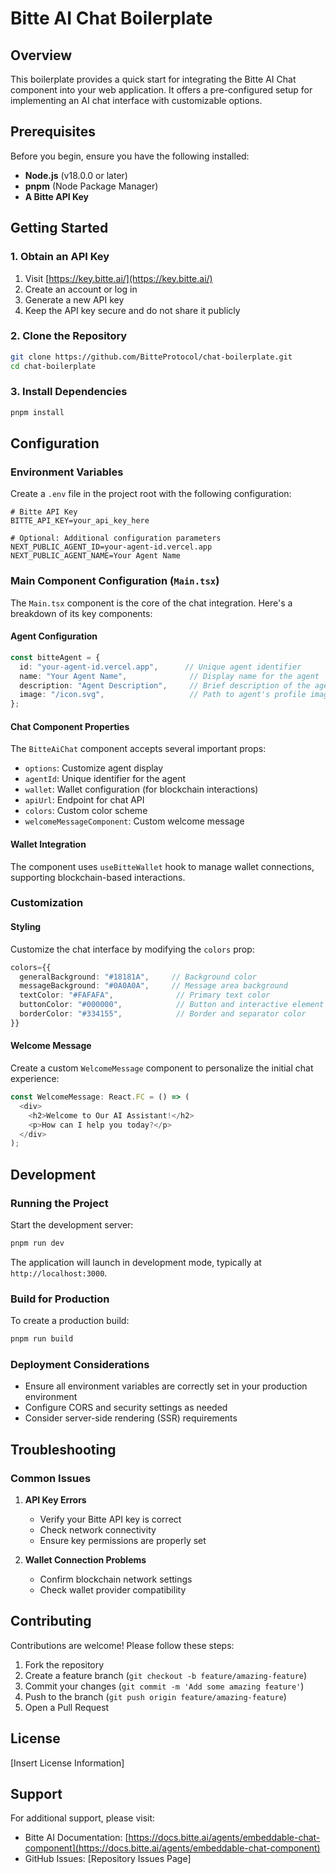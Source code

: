 # Bitte AI Chat Boilerplate

## Overview

This boilerplate provides a quick start for integrating the Bitte AI Chat component into your web application. It offers a pre-configured setup for implementing an AI chat interface with customizable options.

## Prerequisites

Before you begin, ensure you have the following installed:

- **Node.js** (v18.0.0 or later)
- **pnpm** (Node Package Manager)
- **A Bitte API Key**

## Getting Started

### 1. Obtain an API Key

1. Visit [https://key.bitte.ai/](https://key.bitte.ai/)
2. Create an account or log in
3. Generate a new API key
4. Keep the API key secure and do not share it publicly

### 2. Clone the Repository

```bash
git clone https://github.com/BitteProtocol/chat-boilerplate.git
cd chat-boilerplate
```

### 3. Install Dependencies

```bash
pnpm install
```

## Configuration

### Environment Variables

Create a `.env` file in the project root with the following configuration:

```plaintext
# Bitte API Key
BITTE_API_KEY=your_api_key_here

# Optional: Additional configuration parameters
NEXT_PUBLIC_AGENT_ID=your-agent-id.vercel.app
NEXT_PUBLIC_AGENT_NAME=Your Agent Name
```

### Main Component Configuration (`Main.tsx`)

The `Main.tsx` component is the core of the chat integration. Here's a breakdown of its key components:

#### Agent Configuration

```typescript
const bitteAgent = {
  id: "your-agent-id.vercel.app",      // Unique agent identifier
  name: "Your Agent Name",              // Display name for the agent
  description: "Agent Description",     // Brief description of the agent's purpose
  image: "/icon.svg",                   // Path to agent's profile image
};
```

#### Chat Component Properties

The `BitteAiChat` component accepts several important props:

- `options`: Customize agent display
- `agentId`: Unique identifier for the agent
- `wallet`: Wallet configuration (for blockchain interactions)
- `apiUrl`: Endpoint for chat API
- `colors`: Custom color scheme
- `welcomeMessageComponent`: Custom welcome message

#### Wallet Integration

The component uses `useBitteWallet` hook to manage wallet connections, supporting blockchain-based interactions.

### Customization

#### Styling

Customize the chat interface by modifying the `colors` prop:

```typescript
colors={{
  generalBackground: "#18181A",     // Background color
  messageBackground: "#0A0A0A",     // Message area background
  textColor: "#FAFAFA",              // Primary text color
  buttonColor: "#000000",            // Button and interactive element color
  borderColor: "#334155",            // Border and separator color
}}
```

#### Welcome Message

Create a custom `WelcomeMessage` component to personalize the initial chat experience:

```typescript
const WelcomeMessage: React.FC = () => (
  <div>
    <h2>Welcome to Our AI Assistant!</h2>
    <p>How can I help you today?</p>
  </div>
);
```

## Development

### Running the Project

Start the development server:

```bash
pnpm run dev
```

The application will launch in development mode, typically at `http://localhost:3000`.

### Build for Production

To create a production build:

```bash
pnpm run build
```

### Deployment Considerations

- Ensure all environment variables are correctly set in your production environment
- Configure CORS and security settings as needed
- Consider server-side rendering (SSR) requirements

## Troubleshooting

### Common Issues

1. **API Key Errors**
   - Verify your Bitte API key is correct
   - Check network connectivity
   - Ensure key permissions are properly set

2. **Wallet Connection Problems**
   - Confirm blockchain network settings
   - Check wallet provider compatibility

## Contributing

Contributions are welcome! Please follow these steps:

1. Fork the repository
2. Create a feature branch (`git checkout -b feature/amazing-feature`)
3. Commit your changes (`git commit -m 'Add some amazing feature'`)
4. Push to the branch (`git push origin feature/amazing-feature`)
5. Open a Pull Request

## License

[Insert License Information]

## Support

For additional support, please visit:
- Bitte AI Documentation: [https://docs.bitte.ai/agents/embeddable-chat-component](https://docs.bitte.ai/agents/embeddable-chat-component)
- GitHub Issues: [Repository Issues Page]